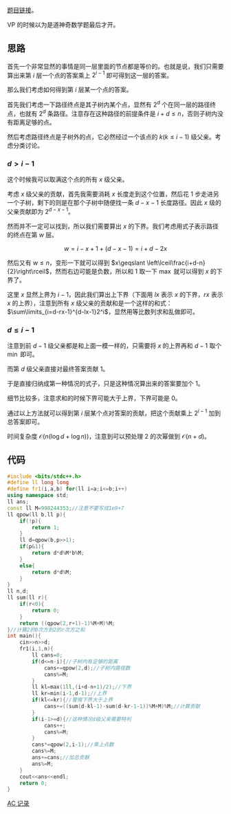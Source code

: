[题目链接](https://www.luogu.com.cn/problem/AT_abc220_e)。

VP 的时候以为是道神奇数学题最后才开。

## 思路

首先一个非常显然的事情是同一层里面的节点都是等价的。也就是说，我们只需要算出来第 $i$ 层一个点的答案乘上 $2^{i-1}$ 即可得到这一层的答案。

那么我们考虑如何得到第 $i$ 层某一个点的答案。

首先我们考虑一下路径终点是其子树内某个点，显然有 $2^d$ 个在同一层的路径终点，也就有 $2^d$ 条路径。注意存在这种路径的前提条件是 $i+d\leqslant n$，否则子树内没有距离足够的点。

然后考虑路径终点是子树外的点，它必然经过一个该点的 $k(k\leqslant i-1)$ 级父亲。考虑分类讨论。

### $d> i-1$

这个时候我可以取满这个点的所有 $x$ 级父亲。

考虑 $x$ 级父亲的贡献，首先我需要消耗 $x$ 长度走到这个位置，然后花 $1$ 步走进另一个子树，剩下的则是在那个子树中随便找一条 $d-x-1$ 长度路径。因此 $x$ 级的父亲贡献即为 $2^{d-x-1}$。

然而并不一定可以找到，所以我们需要算出 $x$ 的下界。我们考虑用式子表示路径的终点在第 $w$ 层。

$$
w=i-x+1+(d-x-1)=i+d-2x
$$

然后又有 $w\leqslant n$，变形一下就可以得到 $x\geqslant \left\lceil\frac{i+d-n}{2}\right\rceil$，然而右边可能是负数，所以和 $1$ 取一下 $\max$ 就可以得到 $x$ 的下界了。

这里 $x$ 显然上界为 $i-1$，因此我们算出上下界（下面用 $lx$ 表示 $x$ 的下界，$rx$ 表示 $x$ 的上界），注意到所有 $x$ 级父亲的贡献和是一个这样的和式：$\sum\limits_{i=d-rx-1}^{d-lx-1}2^i$，显然用等比数列求和乱做即可。

### $d\leqslant i-1$

注意到前 $d-1$ 级父亲都是和上面一模一样的，只需要将 $x$ 的上界再和 $d-1$ 取个 $\min$ 即可。

而第 $d$ 级父亲直接对最终答案贡献 $1$。

于是直接归纳成第一种情况的式子，只是这种情况算出来的答案要加个 $1$。

细节比较多，注意求和的时候下界可能大于上界，下界可能是 $0$。

通过以上方法就可以得到第 $i$ 层某个点对答案的贡献，把这个贡献乘上 $2^{i-1}$ 加到总答案即可。

时间复杂度 $\mathcal O(n(\log d+\log n))$，注意到可以预处理 $2$ 的次幂做到 $\mathcal O(n+d)$。

## 代码

```cpp
#include <bits/stdc++.h>
#define ll long long
#define fr1(i,a,b) for(ll i=a;i<=b;i++)
using namespace std;
ll ans;
const ll M=998244353;//注意不要写成1e9+7
ll qpow(ll b,ll p){
	if(!p){
		return 1;
	}
	ll d=qpow(b,p>>1);
	if(p&1){
		return d*d%M*b%M;
	}
	else{
		return d*d%M;
	}
}
ll n,d;
ll sum(ll r){
	if(r<0){
		return 0;
	}
	return ((qpow(2,r+1)-1)%M+M)%M;
}//计算2的0次方到2的r次方之和
int main(){
	cin>>n>>d;
	fr1(i,1,n){
		ll cans=0;
		if(d<=n-i){//子树内有足够的距离
			cans+=qpow(2,d);//子树内路径数
			cans%=M;
		}
		ll kl=max(1ll,(i+d-n+1)/2);//下界
		ll kr=min(i-1,d-1);//上界
		if(kl<=kr){//警惕下界大于上界
			cans+=((sum(d-kl-1)-sum(d-kr-1-1))%M+M)%M;//计算贡献
		}
		if(i-1>=d){//这种情况d级父亲需要特判
			cans++;
			cans%=M;
		}
		cans*=qpow(2,i-1);//乘上点数
		cans%=M;
		ans+=cans;//加总贡献
		ans%=M;
	}
	cout<<ans<<endl;
	return 0;
}
```

[AC 记录](https://www.luogu.com.cn/record/102385308)